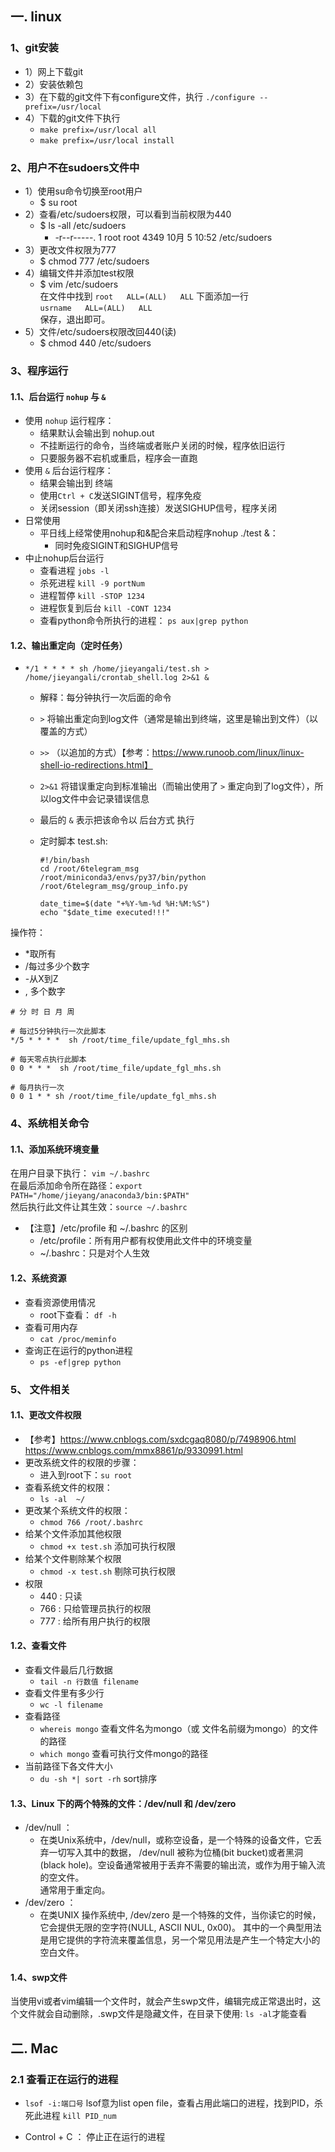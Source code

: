 ## 一. linux
### 1、git安装
- 1）网上下载git
- 2）安装依赖包
- 3）在下载的git文件下有configure文件，执行 `./configure --prefix=/usr/local`
- 4）下载的git文件下执行
  - `make prefix=/usr/local all`
  - `make prefix=/usr/local install`
  
### 2、用户不在sudoers文件中
- 1）使用su命令切换至root用户  
  - $ su root
- 2）查看/etc/sudoers权限，可以看到当前权限为440
  - $ ls -all /etc/sudoers
     - -r--r-----. 1 root root 4349 10月  5 10:52 /etc/sudoers
- 3）更改文件权限为777
  - $ chmod 777 /etc/sudoers
- 4）编辑文件并添加test权限
  - $ vim /etc/sudoers  
    在文件中找到 `root   ALL=(ALL)   ALL` 下面添加一行  
        `usrname   ALL=(ALL)   ALL`  
    保存，退出即可。
- 5）文件/etc/sudoers权限改回440(读)
  - $ chmod 440 /etc/sudoers
  
### 3、程序运行
#### 1.1、后台运行 `nohup` 与 `&`

- 使用 `nohup` 运行程序：
  - 结果默认会输出到 nohup.out
  - 不挂断运行的命令，当终端或者账户关闭的时候，程序依旧运行
  - 只要服务器不宕机或重启，程序会一直跑
- 使用 `&` 后台运行程序：
  - 结果会输出到 终端
  - 使用`Ctrl + C`发送SIGINT信号，程序免疫
  - 关闭session（即关闭ssh连接）发送SIGHUP信号，程序关闭
- 日常使用
  - 平日线上经常使用nohup和&配合来启动程序nohup ./test &：
    - 同时免疫SIGINT和SIGHUP信号
- 中止nohup后台运行
  - 查看进程 `jobs -l`
  - 杀死进程 `kill -9 portNum`
  - 进程暂停 `kill -STOP 1234 `
  - 进程恢复到后台 `kill -CONT 1234`
  - 查看python命令所执行的进程： `ps aux|grep python`

#### 1.2、输出重定向（定时任务）

- `*/1 * * * * sh /home/jieyangali/test.sh > /home/jieyangali/crontab_shell.log 2>&1 &`
  - 解释：每分钟执行一次后面的命令
  
  - `>` 将输出重定向到log文件（通常是输出到终端，这里是输出到文件）（以覆盖的方式）
  
  - `>>` （以追加的方式）【参考：https://www.runoob.com/linux/linux-shell-io-redirections.html】
  
  - `2>&1` 将错误重定向到标准输出（而输出使用了 `>` 重定向到了log文件），所以log文件中会记录错误信息
  
  - 最后的 `&` 表示把该命令以 后台方式 执行
  
  - 定时脚本 test.sh:
  
    ```shell
    #!/bin/bash
    cd /root/6telegram_msg
    /root/miniconda3/envs/py37/bin/python /root/6telegram_msg/group_info.py
    
    date_time=$(date "+%Y-%m-%d %H:%M:%S")
    echo "$date_time executed!!!"
    ```

操作符：
- *取所有
- /每过多少个数字
- -从X到Z
- , 多个数字
```
# 分 时 日 月 周

# 每过5分钟执行一次此脚本
*/5 * * * *  sh /root/time_file/update_fgl_mhs.sh

# 每天零点执行此脚本
0 0 * * *  sh /root/time_file/update_fgl_mhs.sh

# 每月执行一次
0 0 1 * * sh /root/time_file/update_fgl_mhs.sh
```



### 4、系统相关命令

#### 1.1、添加系统环境变量

在用户目录下执行： `vim ~/.bashrc`  
在最后添加命令所在路径：`export PATH="/home/jieyang/anaconda3/bin:$PATH"`  
然后执行此文件让其生效：`source ~/.bashrc`  
- 【注意】/etc/profile 和 ~/.bashrc 的区别
  - /etc/profile：所有用户都有权使用此文件中的环境变量
  - ~/.bashrc：只是对个人生效

#### 1.2、系统资源

- 查看资源使用情况
  - root下查看： `df -h`
- 查看可用内存
  - `cat /proc/meminfo`
- 查询正在运行的python进程
  - `ps -ef|grep python`


### 5、 文件相关

#### 1.1、更改文件权限

- 【参考】https://www.cnblogs.com/sxdcgaq8080/p/7498906.html  
      https://www.cnblogs.com/mmx8861/p/9330991.html
- 更改系统文件的权限的步骤：
  - 进入到root下：`su root`
- 查看系统文件的权限：
  - `ls -al  ~/`
- 更改某个系统文件的权限：
  - `chmod 766 /root/.bashrc`
- 给某个文件添加其他权限
  - `chmod +x test.sh` 添加可执行权限
- 给某个文件剔除某个权限
  - `chmod -x test.sh` 剔除可执行权限
- 权限
  - 440 : 只读
  - 766 : 只给管理员执行的权限
  - 777 : 给所有用户执行的权限

#### 1.2、查看文件

- 查看文件最后几行数据
  - `tail -n 行数值 filename`
- 查看文件里有多少行
  - `wc -l filename`
- 查看路径
  - `whereis mongo` 查看文件名为mongo（或 文件名前缀为mongo）的文件的路径
  - `which mongo` 查看可执行文件mongo的路径
- 当前路径下各文件大小
  - `du -sh *| sort -rh`   sort排序


#### 1.3、Linux 下的两个特殊的文件：/dev/null 和 /dev/zero

- /dev/null  ： 
  - 在类Unix系统中，/dev/null，或称空设备，是一个特殊的设备文件，它丢弃一切写入其中的数据，
    /dev/null 被称为位桶(bit bucket)或者黑洞(black hole)。空设备通常被用于丢弃不需要的输出流，或作为用于输入流的空文件。  
    通常用于重定向。
- /dev/zero  ： 
  - 在类UNIX 操作系统中, /dev/zero 是一个特殊的文件，当你读它的时候，它会提供无限的空字符(NULL, ASCII NUL, 0x00)。
    其中的一个典型用法是用它提供的字符流来覆盖信息，另一个常见用法是产生一个特定大小的空白文件。

#### 1.4、swp文件

​		当使用vi或者vim编辑一个文件时，就会产生swp文件，编辑完成正常退出时，这个文件就会自动删除，.swp文件是隐藏文件，在目录下使用: ```ls -al```才能查看



## 二. Mac

### 2.1 查看正在运行的进程
- `lsof -i:端口号`   lsof意为list open file，查看占用此端口的进程，找到PID，杀死此进程 `kill PID_num`

- Control + C ： 停止正在运行的进程


